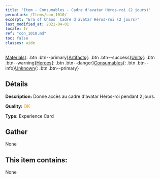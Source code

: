 ```yaml
---
title: "Item - Consumables - Cadre d'avatar Héros-roi (2 jours)"
permalink: /Items/con_1010/
excerpt: "Era of Chaos  Cadre d'avatar Héros-roi (2 jours)"
last_modified_at: 2021-04-01
locale: fr
ref: "con_1010.md"
toc: false
classes: wide
---
```

 [Materials](/fr/Items/){: .btn .btn--primary}[Artifacts](/fr/Items/Artifacts/){: .btn .btn--success}[Units](/fr/Items/Units/){: .btn .btn--warning}[Heroes](/fr/Items/Heroes/){: .btn .btn--danger}[Consumables](/fr/Items/Consumables/){: .btn .btn--info}[Unknown](/fr/Items/Unknown/){: .btn .btn--primary}

## Détails
 **Description:** Donne accès au cadre d'avatar Héros-roi pendant 2 jours.

 **Quality:** <span style="color: #FF8C00">OK</span>

 **Type:** Experience Card

## Gather

  None

## This item contains:

  None

